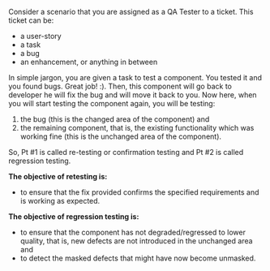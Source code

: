 Consider a scenario that you are assigned as a QA Tester to a ticket. This ticket can be:
- a user-story
- a task
- a bug
- an enhancement, or anything in between

In simple jargon, you are given a task to test a component. You tested it and you found bugs. Great job! :). Then, this component will go back to developer he will fix the bug and will move it back to you. Now here, when you will start testing the component again, you will be testing:
1. the bug (this is the changed area of the component) and
2. the remaining component, that is, the existing functionality which was working fine (this is the unchanged area of the component).

So, Pt #1 is called re-testing or confirmation testing and Pt #2 is called regression testing.

**The objective of retesting is:**
- to ensure that the fix provided confirms the specified requirements and is working as expected.

**The objective of regression testing is:**
- to ensure that the component has not degraded/regressed to lower quality, that is, new defects are not introduced in the unchanged area and
- to detect the masked defects that might have now become unmasked.
